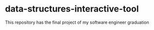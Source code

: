 # data-structures-interactive-tool
This repository has the final project of my software engineer graduation

